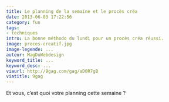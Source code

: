 ```yaml
---
title: Le planning de la semaine et le procès créa
date: 2013-06-03 17:22:56
category: fun
tags:
- techniques
intro: La bonne méthodo du lundi pour un procès créa réussi.
image: proces-creatif.jpg
image-legende: ...
auteur: MagDuWebdesign
keyword_title: ...
keyword_desc: ...
viaurl: http://9gag.com/gag/aD0R7gB
viatitle: 9gag
---
```


Et vous, c’est quoi votre planning cette semaine ?